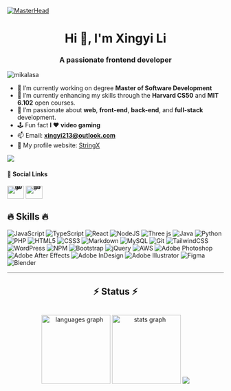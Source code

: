 [![MasterHead](https://mir-s3-cdn-cf.behance.net/project_modules/fs/579fe1183178475.653aa8931b193.gif)](https://mikalasa.github.io/ProfileWeb/)

<h1 align="center">Hi 👋, I'm Xingyi Li</h1>
<h3 align="center">A passionate frontend developer</h3>
<p align="left">
  <img src="https://komarev.com/ghpvc/?username=mikalasa&label=Profile%20views&color=0e75b6&style=flat" alt="mikalasa" />
</p>

- 🦾 I’m currently working on degree **Master of Software Development**
- 🔭 I’m currently enhancing my skills through the **Harvard CS50** and **MIT 6.102** open courses.
- 🌱 I’m passionate about **web**, **front-end**, **back-end**, and **full-stack** development.
- 🕹️ Fun fact **I ❤️ video gaming**
- 📫 Email: **xingyi213@outlook.com**
- 📄 My profile website: [StringX](https://mikalasa.github.io/ProfileWeb/)

<div align="left">
  <img src="https://quotes-github-readme.vercel.app/api?type=horizontal&theme=light" />
</div>

<h4 align="left">📱 Social Links</h4>
<div align="left" style="line-height: 0;">
  <a href="https://twitter.com/25762wuwutima" target="_blank" style="text-decoration: none;">
    <img src="https://raw.githubusercontent.com/maurodesouza/profile-readme-generator/master/src/assets/icons/social/twitter/default.svg" width="39" height="30" alt="twitter logo" />
  </a>
  <a href="https://www.behance.net/stringx" target="_blank" style="text-decoration: none;">
    <img src="https://raw.githubusercontent.com/maurodesouza/profile-readme-generator/master/src/assets/icons/social/behance/default.svg" width="39" height="30" alt="behance logo" />
  </a>
</div>



<h2 align="left">🔥 Skills 🔥</h2>


![JavaScript](https://img.shields.io/badge/javascript-%23323330.svg?style=for-the-badge&logo=javascript&logoColor=%23F7DF1E) ![TypeScript](https://img.shields.io/badge/typescript-%23007ACC.svg?style=for-the-badge&logo=typescript&logoColor=white) ![React](https://img.shields.io/badge/react-%2320232a.svg?style=for-the-badge&logo=react&logoColor=%2361DAFB) ![NodeJS](https://img.shields.io/badge/node.js-6DA55F?style=for-the-badge&logo=node.js&logoColor=white) ![Three js](https://img.shields.io/badge/threejs-black?style=for-the-badge&logo=three.js&logoColor=white) ![Java](https://img.shields.io/badge/java-%23ED8B00.svg?style=for-the-badge&logo=openjdk&logoColor=white) ![Python](https://img.shields.io/badge/python-3670A0?style=for-the-badge&logo=python&logoColor=ffdd54) ![PHP](https://img.shields.io/badge/php-%23777BB4.svg?style=for-the-badge&logo=php&logoColor=white) ![HTML5](https://img.shields.io/badge/html5-%23E34F26.svg?style=for-the-badge&logo=html5&logoColor=white) ![CSS3](https://img.shields.io/badge/css3-%231572B6.svg?style=for-the-badge&logo=css3&logoColor=white) ![Markdown](https://img.shields.io/badge/markdown-%23000000.svg?style=for-the-badge&logo=markdown&logoColor=white) ![MySQL](https://img.shields.io/badge/mysql-4479A1.svg?style=for-the-badge&logo=mysql&logoColor=white) ![Git](https://img.shields.io/badge/git-%23F05033.svg?style=for-the-badge&logo=git&logoColor=white) ![TailwindCSS](https://img.shields.io/badge/tailwindcss-%2338B2AC.svg?style=for-the-badge&logo=tailwind-css&logoColor=white) ![WordPress](https://img.shields.io/badge/WordPress-%23117AC9.svg?style=for-the-badge&logo=WordPress&logoColor=white) ![NPM](https://img.shields.io/badge/NPM-%23CB3837.svg?style=for-the-badge&logo=npm&logoColor=white) ![Bootstrap](https://img.shields.io/badge/bootstrap-%238511FA.svg?style=for-the-badge&logo=bootstrap&logoColor=white) ![jQuery](https://img.shields.io/badge/jquery-%230769AD.svg?style=for-the-badge&logo=jquery&logoColor=white) ![AWS](https://img.shields.io/badge/AWS-%23FF9900.svg?style=for-the-badge&logo=amazon-aws&logoColor=white) ![Adobe Photoshop](https://img.shields.io/badge/adobe%20photoshop-%2331A8FF.svg?style=for-the-badge&logo=adobe%20photoshop&logoColor=white) ![Adobe After Effects](https://img.shields.io/badge/Adobe%20After%20Effects-9999FF.svg?style=for-the-badge&logo=Adobe%20After%20Effects&logoColor=white) ![Adobe InDesign](https://img.shields.io/badge/Adobe%20InDesign-49021F?style=for-the-badge&logo=adobeindesign&logoColor=FF3366) ![Adobe Illustrator](https://img.shields.io/badge/adobe%20illustrator-%23FF9A00.svg?style=for-the-badge&logo=adobe%20illustrator&logoColor=white) ![Figma](https://img.shields.io/badge/figma-%23F24E1E.svg?style=for-the-badge&logo=figma&logoColor=white) ![Blender](https://img.shields.io/badge/blender-%23F5792A.svg?style=for-the-badge&logo=blender&logoColor=white)




<hr style="height:1px; border-width:0; color:gray; background-color:gray">

<h2 align="center">⚡️ Status ⚡️</h2>
</br>
<div align="center">
  <img src="https://github-readme-stats.vercel.app/api/top-langs?username=mikalasa&locale=en&hide_title=false&layout=compact&card_width=320&langs_count=6&theme=dark&hide_border=false&order=2" height="160" alt="languages graph"  />
  <img src="https://github-readme-stats.vercel.app/api?username=mikalasa&hide_title=false&hide_rank=false&show_icons=true&include_all_commits=true&count_private=false&disable_animations=false&theme=dark&locale=en&hide_border=false&order=1" height="160" alt="stats graph"  />
  <img src="https://github-profile-summary-cards.vercel.app/api/cards/profile-details?username=mikalasa&theme=dark" />
</div>




